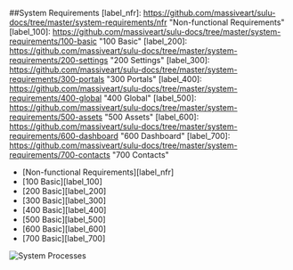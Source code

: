 ##System Requirements
[label_nfr]: https://github.com/massiveart/sulu-docs/tree/master/system-requirements/nfr "Non-functional Requirements"
[label_100]: https://github.com/massiveart/sulu-docs/tree/master/system-requirements/100-basic "100 Basic"
[label_200]: https://github.com/massiveart/sulu-docs/tree/master/system-requirements/200-settings "200 Settings"
[label_300]: https://github.com/massiveart/sulu-docs/tree/master/system-requirements/300-portals "300 Portals"
[label_400]: https://github.com/massiveart/sulu-docs/tree/master/system-requirements/400-global "400 Global"
[label_500]: https://github.com/massiveart/sulu-docs/tree/master/system-requirements/500-assets "500 Assets"
[label_600]: https://github.com/massiveart/sulu-docs/tree/master/system-requirements/600-dashboard "600 Dashboard"
[label_700]: https://github.com/massiveart/sulu-docs/tree/master/system-requirements/700-contacts "700 Contacts"
* [Non-functional Requirements][label_nfr]
* [100 Basic][label_100]
* [200 Basic][label_200]
* [300 Basic][label_300]
* [400 Basic][label_400]
* [500 Basic][label_500]
* [600 Basic][label_600]
* [700 Basic][label_700]

![System Processes](https://github.com/massiveart/sulu-docs/blob/master/system-requirements/images/system-processes_01.png)
